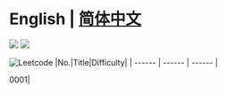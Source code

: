 # English | [简体中文](./README-CN.md) 
![](https://img.shields.io/badge/Algorithm-LeetCode-green)
![](https://img.shields.io/badge/Scala-Swift-blue)

![Leetcode](./MD/Image/WX_ZFB.png?style=centerme)
|No.|Title|Difficulty|
| ------ | ------ | ------ |

0001|